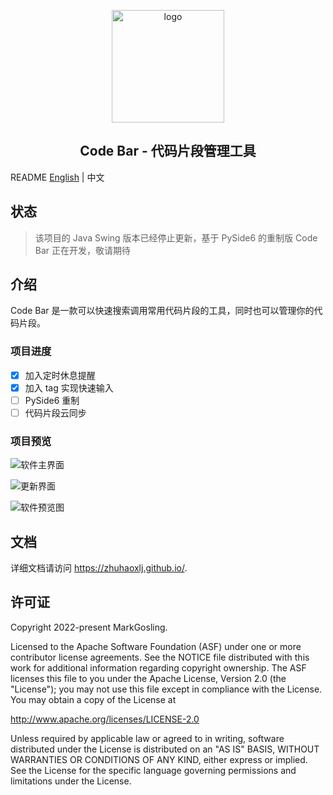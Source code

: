 <p align="center"><img width="180" src="https://markgosling.oss-cn-beijing.aliyuncs.com/img/202301041708841.png" alt="logo"></p>



<h2 align="center">Code Bar - 代码片段管理工具</h2> 

README [English](https://github.com/zhuhaoxlj/Code-Bar) | 中文

## 状态

> 该项目的 Java Swing 版本已经停止更新，基于 PySide6 的重制版 Code Bar 正在开发，敬请期待

## 介绍

Code Bar 是一款可以快速搜索调用常用代码片段的工具，同时也可以管理你的代码片段。

### 项目进度

- [x] 加入定时休息提醒
- [x] 加入 tag 实现快速输入
- [ ] PySide6 重制
- [ ] 代码片段云同步

### 项目预览



![软件主界面](https://markgosling.oss-cn-beijing.aliyuncs.com/img/202301041718683.png)



![更新界面](https://markgosling.oss-cn-beijing.aliyuncs.com/img/202301041721609.png)

![软件预览图](https://markgosling.oss-cn-beijing.aliyuncs.com/img/202301041722983.png)

## 文档

详细文档请访问 https://zhuhaoxlj.github.io/.

## 许可证

Copyright 2022-present MarkGosling.

Licensed to the Apache Software Foundation (ASF) under one or more contributor license agreements. See the NOTICE file distributed with this work for additional information regarding copyright ownership. The ASF licenses this file to you under the Apache License, Version 2.0 (the "License"); you may not use this file except in compliance with the License. You may obtain a copy of the License at

http://www.apache.org/licenses/LICENSE-2.0

Unless required by applicable law or agreed to in writing, software distributed under the License is distributed on an "AS IS" BASIS, WITHOUT WARRANTIES OR CONDITIONS OF ANY KIND, either express or implied. See the License for the specific language governing permissions and limitations under the License.
